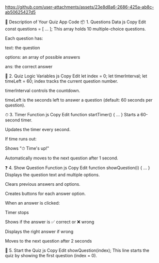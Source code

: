 https://github.com/user-attachments/assets/23e8d8a6-2686-425a-ab8c-ab50625427d5



🧠 Description of Your Quiz App Code
📦 1. Questions Data
js
Copy
Edit
const questions = [ ... ];
This array holds 10 multiple-choice questions.

Each question has:

text: the question

options: an array of possible answers

ans: the correct answer

🧩 2. Quiz Logic Variables
js
Copy
Edit
let index = 0;
let timerInterval;
let timeLeft = 60;
index tracks the current question number.

timerInterval controls the countdown.

timeLeft is the seconds left to answer a question (default: 60 seconds per question).

⏱ 3. Timer Function
js
Copy
Edit
function startTimer() { ... }
Starts a 60-second timer.

Updates the timer every second.

If time runs out:

Shows "⏱ Time's up!"

Automatically moves to the next question after 1 second.

❓ 4. Show Question Function
js
Copy
Edit
function showQuestion(i) { ... }
Displays the question text and multiple options.

Clears previous answers and options.

Creates buttons for each answer option.

When an answer is clicked:

Timer stops

Shows if the answer is ✅ correct or ❌ wrong

Displays the right answer if wrong

Moves to the next question after 2 seconds

🚀 5. Start the Quiz
js
Copy
Edit
showQuestion(index);
This line starts the quiz by showing the first question (index = 0).
